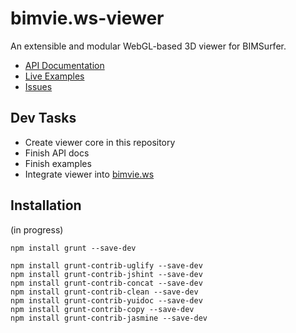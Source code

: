 # bimvie.ws-viewer

An extensible and modular WebGL-based 3D viewer for BIMSurfer.  

 * [API Documentation](http://opensourcebim.github.io/bimvie.ws-viewer/docs/)
 * [Live Examples](http://opensourcebim.github.io/bimvie.ws-viewer/examples/#object_RandomObjects)
 * [Issues](https://github.com/opensourceBIM/bimvie.ws-viewer/issues)

## Dev Tasks

 * Create viewer core in this repository
 * Finish API docs
 * Finish examples
 * Integrate viewer into [bimvie.ws](https://github.com/opensourceBIM/bimvie.ws)
 
## Installation

(in progress)

````
npm install grunt --save-dev

npm install grunt-contrib-uglify --save-dev
npm install grunt-contrib-jshint --save-dev
npm install grunt-contrib-concat --save-dev
npm install grunt-contrib-clean --save-dev
npm install grunt-contrib-yuidoc --save-dev
npm install grunt-contrib-copy --save-dev
npm install grunt-contrib-jasmine --save-dev

````

